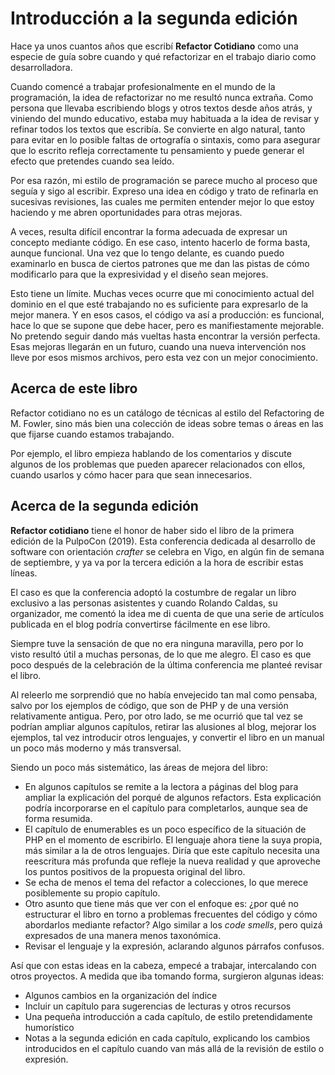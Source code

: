 # Introducción a la segunda edición

Hace ya unos cuantos años que escribí **Refactor Cotidiano** como una especie de guía sobre cuando y qué refactorizar en el trabajo diario como desarrolladora.

Cuando comencé a trabajar profesionalmente en el mundo de la programación, la idea de refactorizar no me resultó nunca extraña. Como persona que llevaba escribiendo blogs y otros textos desde años atrás, y viniendo del mundo educativo, estaba muy habituada a la idea de revisar y refinar todos los textos que escribía. Se convierte en algo natural, tanto para evitar en lo posible faltas de ortografía o sintaxis, como para asegurar que lo escrito refleja correctamente tu pensamiento y puede generar el efecto que pretendes cuando sea leído.

Por esa razón, mi estilo de programación se parece mucho al proceso que seguía y sigo al escribir. Expreso una idea en código y trato de refinarla en sucesivas revisiones, las cuales me permiten entender mejor lo que estoy haciendo y me abren oportunidades para otras mejoras.

A veces, resulta difícil encontrar la forma adecuada de expresar un concepto mediante código. En ese caso, intento hacerlo de forma basta, aunque funcional. Una vez que lo tengo delante, es cuando puedo examinarlo en busca de ciertos patrones que me dan las pistas de cómo modificarlo para que la expresividad y el diseño sean mejores.

Esto tiene un límite. Muchas veces ocurre que mi conocimiento actual del dominio en el que esté trabajando no es suficiente para expresarlo de la mejor manera. Y en esos casos, el código va así a producción: es funcional, hace lo que se supone que debe hacer, pero es manifiestamente mejorable. No pretendo seguir dando más vueltas hasta encontrar la versión perfecta. Esas mejoras llegarán en un futuro, cuando una nueva intervención nos lleve por esos mismos archivos, pero esta vez con un mejor conocimiento.

## Acerca de este libro

Refactor cotidiano no es un catálogo de técnicas al estilo del Refactoring de M. Fowler, sino más bien una colección de ideas sobre temas o áreas en las que fijarse cuando estamos trabajando. 

Por ejemplo, el libro empieza hablando de los comentarios y discute algunos de los problemas que pueden aparecer relacionados con ellos, cuando usarlos y cómo hacer para que sean innecesarios.

## Acerca de la segunda edición

**Refactor cotidiano** tiene el honor de haber sido el libro de la primera edición de la PulpoCon (2019). Esta conferencia dedicada al desarrollo de software con orientación _crafter_ se celebra en Vigo, en algún fin de semana de septiembre, y ya va por la tercera edición a la hora de escribir estas líneas. 

El caso es que la conferencia adoptó la costumbre de regalar un libro exclusivo a las personas asistentes y cuando Rolando Caldas, su organizador, me comentó la idea me di cuenta de que una serie de artículos publicada en el blog podría convertirse fácilmente en ese libro.

Siempre tuve la sensación de que no era ninguna maravilla, pero por lo visto resultó útil a muchas personas, de lo que me alegro. El caso es que poco después de la celebración de la última conferencia me planteé revisar el libro.

Al releerlo me sorprendió que no había envejecido tan mal como pensaba, salvo por los ejemplos de código, que son de PHP y de una versión relativamente antigua. Pero, por otro lado, se me ocurrió que tal vez se podrían ampliar algunos capítulos, retirar las alusiones al blog, mejorar los ejemplos, tal vez introducir otros lenguajes, y convertir el libro en un manual un poco más moderno y más transversal.

Siendo un poco más sistemático, las áreas de mejora del libro:

* En algunos capítulos se remite a la lectora a páginas del blog para ampliar la explicación del porqué de algunos refactors. Esta explicación podría incorporarse en el capítulo para completarlos, aunque sea de forma resumida.
* El capítulo de enumerables es un poco específico de la situación de PHP en el momento de escribirlo. El lenguaje ahora tiene la suya propia, más similar a la de otros lenguajes. Diría que este capítulo necesita una reescritura más profunda que refleje la nueva realidad y que aproveche los puntos positivos de la propuesta original del libro.
* Se echa de menos el tema del refactor a colecciones, lo que merece posiblemente su propio capítulo.
* Otro asunto que tiene más que ver con el enfoque es: ¿por qué no estructurar el libro en torno a problemas frecuentes del código y cómo abordarlos mediante refactor? Algo similar a los _code smells_, pero quizá expresados de una manera menos taxonómica.
* Revisar el lenguaje y la expresión, aclarando algunos párrafos confusos.

Así que con estas ideas en la cabeza, empecé a trabajar, intercalando con otros proyectos. A medida que iba tomando forma, surgieron algunas ideas:

* Algunos cambios en la organización del índice
* Incluir un capítulo para sugerencias de lecturas y otros recursos
* Una pequeña introducción a cada capítulo, de estilo pretendidamente humorístico
* Notas a la segunda edición en cada capítulo, explicando los cambios introducidos en el capítulo cuando van más allá de la revisión de estilo o expresión.




